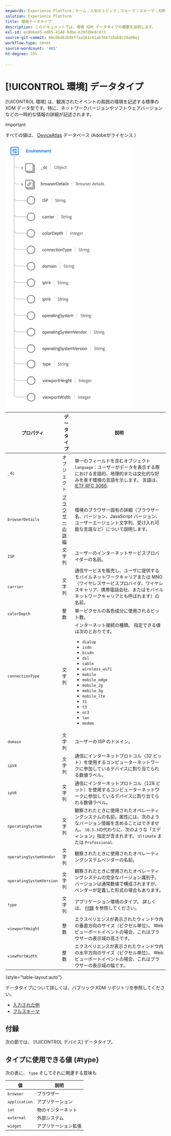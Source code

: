 ```yaml
---
keywords: Experience Platform；ホーム；人気のトピック；スキーマ；スキーマ；XDM；フィールド；スキーマ；スキーマ；環境；データ型；データ型；
solution: Experience Platform
title: 環境データタイプ
description: このドキュメントでは、環境 XDM データタイプの概要を説明します。
exl-id: ec806ee5-ed65-4148-9dbe-e297d9e8cd73
source-git-commit: 60c0bd62b4effaa161c61ab304718ab8c20a06e1
workflow-type: tm+mt
source-wordcount: '465'
ht-degree: 15%

---
```


# [!UICONTROL 環境] データタイプ

[!UICONTROL 環境] は、観測されたイベントの周囲の環境を記述する標準の XDM データ型です。特に、ネットワークバージョンやソフトウェアバージョンなどの一時的な情報の詳細が記述されます。

>[!IMPORTANT]
>
>すべての値は、 [DeviceAtlas](https://deviceatlas.com) データベース (Adobeがライセンス )

<img src="../images/data-types/environment.png" width="400" /><br />

| プロパティ | データタイプ | 説明 |
| --- | --- | --- |
| `_dc` | オブジェクト | 単一のフィールドを含むオブジェクト `language`：ユーザーがデータを表示する際における言語的、地理的または文化的な好みを表す環境の言語を示します。 言語は、 [IETF RFC 3066](https://www.ietf.org/rfc/rfc3066.txt). |
| `browserDetails` | [ブラウザーの詳細](./browser-details.md) | 環境のブラウザー固有の詳細（ブラウザー名、バージョン、JavaScript バージョン、ユーザーエージェント文字列、受け入れ可能な言語など）について説明します。 |
| `ISP` | 文字列 | ユーザーのインターネットサービスプロバイダーの名前。 |
| `carrier` | 文字列 | 通信サービスを販売し、ユーザに提供するモバイルネットワークキャリアまたは MNO（ワイヤレスサービスプロバイダ、ワイヤレスキャリア、携帯電話会社、またはモバイルネットワークキャリアとも呼ばれます）の名前。 |
| `colorDepth` | 整数 | 単一ピクセルの各色成分に使用されるビット数。 |
| `connectionType` | 文字列 | インターネット接続の種類。 指定できる値は次のとおりです。 <ul><li>`dialup`</li><li>`isdn`</li><li>`bisdn`</li><li>`dsl`</li><li>`cable`</li><li>`wireless_wifi`</li><li>`mobile`</li><li>`mobile_edge`</li><li>`mobile_2g`</li><li>`mobile_3g`</li><li>`mobile_lte`</li><li>`t1`</li><li>`t3`</li><li>`oc3`</li><li>`lan`</li><li>`modem`</li></ul> |
| `domain` | 文字列 | ユーザーの ISP のドメイン。 |
| `ipV4` | 文字列 | 通信にインターネットプロトコル（32 ビット）を使用するコンピューターネットワークに参加しているデバイスに割り当てられる数値ラベル。 |
| `ipV6` | 文字列 | 通信にインターネットプロトコル（128 ビット）を使用するコンピューターネットワークに参加しているデバイスに割り当てられる数値ラベル。 |
| `operatingSystem` | 文字列 | 観察されたときに使用されたオペレーティングシステムの名前。属性には、次のようなバージョン情報を含めることはできません。 `10.5.3`の代わりに、次のような「エディション」指定が含まれます。 `Ultimate` または `Professional`. |
| `operatingSystemVendor` | 文字列 | 観察されたときに使用されたオペレーティングシステムベンダーの名前。 |
| `operatingSystemVersion` | 文字列 | 観察されたときに使用されたオペレーティングシステムの完全なバージョン識別子。バージョンは通常数値で構成されますが、ベンダーが定義した形式の場合もあります。 |
| `type` | 文字列 | アプリケーション環境のタイプ。 詳しくは、 [付録](#type) を参照してください。 |
| `viewportHeight` | 整数 | エクスペリエンスが表示されたウィンドウ内の垂直方向のサイズ（ピクセル単位）。 Web ビューポートイベントの場合、これはブラウザーの表示域の高さです。 |
| `viewPortWidth` | 整数 | エクスペリエンスが表示されたウィンドウ内の水平方向のサイズ（ピクセル単位）。 Web ビューポートイベントの場合、これはブラウザーの表示域の幅です。 |

{style="table-layout:auto"}

データタイプについて詳しくは、パブリック XDM リポジトリを参照してください。

* [入力された例](https://github.com/adobe/xdm/blob/master/components/datatypes/environment.example.1.json)
* [フルスキーマ](https://github.com/adobe/xdm/blob/master/components/datatypes/environment.schema.json)

## 付録

次の節では、 [!UICONTROL デバイス] データタイプ。

## タイプに使用できる値 {#type}

次の表に、 `type` そしてそれに関連する意味も

| 値 | 説明 |
| --- | --- |
| `browser` | ブラウザー |
| `application` | アプリケーション |
| `iot` | 物のインターネット |
| `external` | 外部システム |
| `widget` | アプリケーション拡張 |
